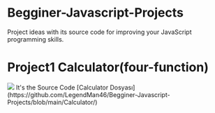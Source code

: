 # Begginer-Javascript-Projects
Project ideas with its source code for improving your JavaScript programming skills.
# Project1 Calculator(four-function)
<image src="https://github.com/LegendMan46/Begginer-Javascript-Projects/blob/main/Calculator/image.png">
It's the Source Code [Calculator Dosyası](https://github.com/LegendMan46/Begginer-Javascript-Projects/blob/main/Calculator/)

